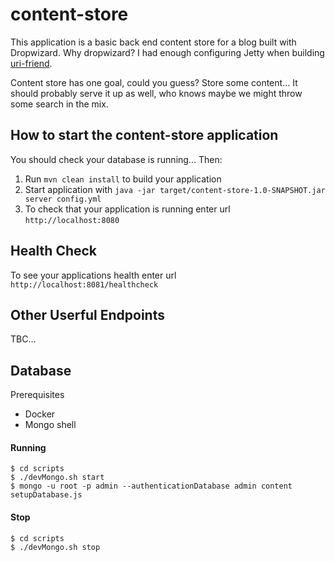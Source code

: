 # content-store

This application is a basic back end content store for a blog built with Dropwizard. Why dropwizard? 
I had enough configuring Jetty when building [uri-friend](https://github.com/tcooper-uk/uri-friend).

Content store has one goal, could you guess? Store some content... It should probably serve it up as well, 
who knows maybe we might throw some search in the mix.

How to start the content-store application
---

You should check your database is running... Then:

1. Run `mvn clean install` to build your application
1. Start application with `java -jar target/content-store-1.0-SNAPSHOT.jar server config.yml`
1. To check that your application is running enter url `http://localhost:8080`

Health Check
---

To see your applications health enter url `http://localhost:8081/healthcheck`

Other Userful Endpoints
---

TBC...

Database
---

Prerequisites
- Docker
- Mongo shell

#### Running

```
$ cd scripts
$ ./devMongo.sh start
$ mongo -u root -p admin --authenticationDatabase admin content setupDatabase.js
```
#### Stop
```
$ cd scripts
$ ./devMongo.sh stop
```
